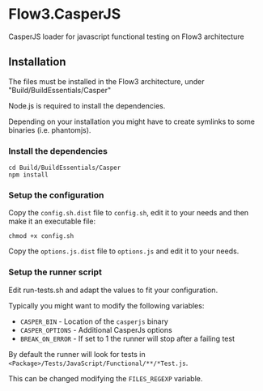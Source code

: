 # Flow3.CasperJS
CasperJS loader for javascript functional testing on Flow3 architecture

## Installation

The files must be installed in the Flow3 architecture, under "Build/BuildEssentials/Casper"

Node.js is required to install the dependencies.

Depending on your installation you might have to create symlinks to some binaries (i.e. phantomjs).

### Install the dependencies

```
cd Build/BuildEssentials/Casper
npm install
```

### Setup the configuration

Copy the ```config.sh.dist``` file to ```config.sh```, edit it to your needs and then make it an executable file:

```
chmod +x config.sh
```

Copy the ```options.js.dist``` file to ```options.js``` and edit it to your needs.

### Setup the runner script

Edit run-tests.sh and adapt the values to fit your configuration.

Typically you might want to modify the following variables:

 * ```CASPER_BIN``` - Location of the ```casperjs``` binary
 * ```CASPER_OPTIONS``` - Additional CasperJs options
 * ```BREAK_ON_ERROR``` - If set to 1 the runner will stop after a failing test

By default the runner will look for tests in ```<Package>/Tests/JavaScript/Functional/**/*Test.js```.

This can be changed modifying the ```FILES_REGEXP``` variable.
